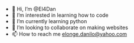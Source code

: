 - 👋 Hi, I’m @El4Dan
- 👀 I’m interested in learning how to code
- 🌱 I’m currently learning python
- 💞️ I’m looking to collaborate on making websites 
- 📫 How to reach me elonge.danilo@yahoo.com

<!---
El4Dan/El4Dan is a ✨ special ✨ repository because its `README.md` (this file) appears on your GitHub profile.
You can click the Preview link to take a look at your changes.
--->
